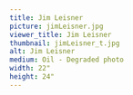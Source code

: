 ```yaml
---
title: Jim Leisner
picture: jimLeisner.jpg
viewer_title: Jim Leisner
thumbnail: jimLeisner_t.jpg
alt: Jim Leisner
medium: Oil - Degraded photo
width: 22"
height: 24"
---
```


